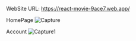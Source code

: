 WebSite URL: https://react-movie-9ace7.web.app/

HomePage
![Capture](https://github.com/Nilupul6/Frontend-Movie-Project-with-Authentication-using-react-Firebase/assets/152468856/fe5282c4-7fee-45f4-81e7-e8c158229945)

Account
![Capture1](https://github.com/Nilupul6/Frontend-Movie-Project-with-Authentication-using-react-Firebase/assets/152468856/d278b1cf-5cdb-4ba1-ba96-9d3515c53476)



